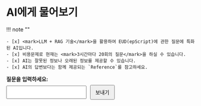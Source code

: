 # AI에게 물어보기

!!! note ""

    - [x] <mark>LLM + RAG 기술</mark>을 활용하여 EUD(epScript)에 관한 질문에 특화된 AI입니다.
    - [x] 비용문제로 현재는 <mark>3시간마다 20회의 질문</mark>을 하실 수 있습니다.
    - [x] AI는 잘못된 정보나 오래된 정보를 제공할 수 있습니다.
    - [x] AI의 답변보다는 함께 제공되는 `Reference`를 참고하세요.

<div id="question-box" style="margin-top: 1em; margin-bottom: 1em;">
  <label for="user-question" style="display: block; margin-bottom: 6px;">
    <strong>질문을 입력하세요:</strong>
  </label>
  <div style="display: flex; gap: 10px; align-items: center;">
    <input
      type="text"
      id="user-question"
      class="md-search__input"
      placeholder=""
      style="padding: 8px 16px;"
    />
    <button id="submit-question" class="md-button" style="min-width: 4rem; padding: 8px 12px;">보내기</button>
  </div>
</div>



<div id="answer-box" style="margin-top: 1.5em; margin-bottom: 1em; display: none;">
  <div id="typing" class="typing-loader hidden">
    <div class="typing-dots">
      <span></span>
      <span></span>
      <span></span>
    </div>
  </div>
  <p id="answer-content"></p>
</div>